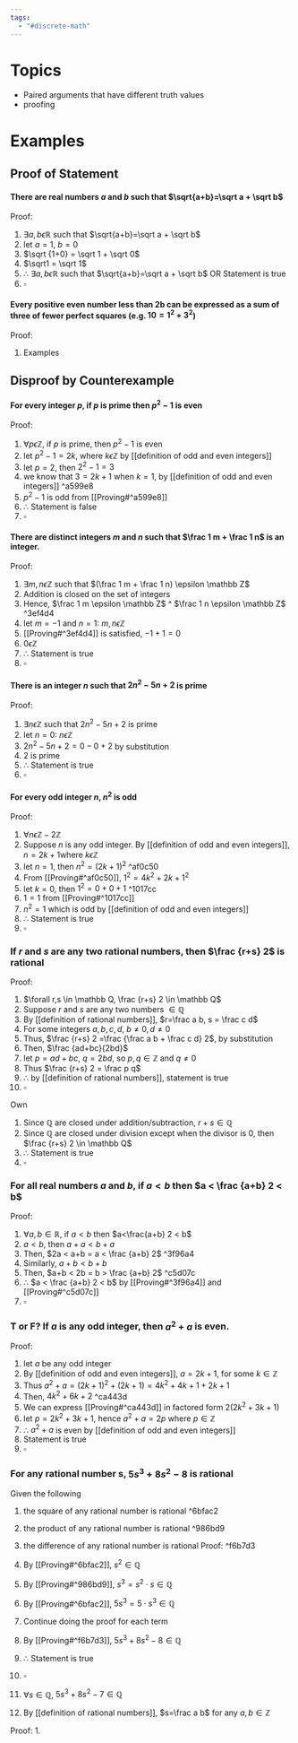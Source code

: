 ```yaml
---
tags:
  - "#discrete-math"
---
```

# Topics
- Paired arguments that have different truth values
- proofing
# Examples

## Proof of Statement
#### There are real numbers $a$ and $b$ such that $\sqrt{a+b}=\sqrt a + \sqrt b$
Proof:
1. $\exists a,b \epsilon \mathbb R$ such that $\sqrt{a+b}=\sqrt a + \sqrt b$
2. let $a=1$, $b=0$
3. $\sqrt {1+0} = \sqrt 1 + \sqrt 0$
4. $\sqrt1 = \sqrt 1$
5. $\therefore$  $\exists a,b \epsilon \mathbb R$ such that $\sqrt{a+b}=\sqrt a + \sqrt b$ OR Statement is true
6. $\square$

#### Every positive even number less than 2b can be expressed as a sum of three of fewer perfect squares (e.g. $10=1^2+3^2$)
Proof:
1. Examples

## Disproof by Counterexample
#### For every integer $p$, if $p$ is prime then $p^2-1$ is even
Proof:
1. $\forall p\epsilon \mathbb Z$, if $p$ is prime, then $p^2-1$ is even
2. let $p^2-1=2k$, where $k\epsilon \mathbb Z$ by [[definition of odd and even integers]]
3. let $p=2$, then $2^2-1 = 3$
4. we know that $3=2k+1$ when $k=1$, by [[definition of odd and even integers]] ^a599e8
5. $p^2-1$ is odd from [[Proving#^a599e8]]
6. $\therefore$ Statement is false 
7. $\square$


#### There are distinct integers $m$ and $n$ such that $\frac 1 m + \frac 1 n$ is an integer.
Proof:
1. $\exists m,n\epsilon \mathbb Z$ such that $(\frac 1 m + \frac 1 n) \epsilon \mathbb Z$
2. Addition is closed on the set of integers
3. Hence, $\frac 1 m \epsilon \mathbb Z$ ^ $\frac 1 n \epsilon \mathbb Z$  ^3ef4d4
4. let $m=-1$ and $n=1$: $m,n\epsilon \mathbb Z$
5. [[Proving#^3ef4d4]] is satisfied, $-1+1=0$
6. $0\epsilon \mathbb Z$
7. $\therefore$ Statement is true
8. $\square$

#### There is an integer $n$ such that $2n^2-5n+2$ is prime
Proof:
1. $\exists n\epsilon \mathbb Z$ such that $2n^2-5n+2$ is prime
2. let $n=0$: $n\epsilon \mathbb Z$
3. $2n^2-5n+2=0-0+2$ by substitution
4. 2 is prime 
5. $\therefore$ Statement is true
6. $\square$

#### For every odd integer $n$, $n^2$ is odd
Proof:
1. $\forall n\epsilon\mathbb Z -2\mathbb Z$
2. Suppose $n$ is any odd integer. By [[definition of odd and even integers]], $n=2k+1$where $k\epsilon \mathbb Z$
3. let $n=1$, then $n^2 = (2k+1)^2$ ^af0c50
4. From [[Proving#^af0c50]], $1^2=4k^2+2k+1^2$
5. let $k=0$, then $1^2=0+0+1$ ^1017cc
6. $1=1$ from [[Proving#^1017cc]]
7. $n^2=1$ which is odd by [[definition of odd and even integers]]
8. $\therefore$ Statement is true
9. $\square$


### If $r$ and $s$ are any two rational numbers, then $\frac {r+s} 2$ is rational
Proof:
1. $\forall r,s \in \mathbb Q, \frac {r+s} 2 \in \mathbb Q$
2. Suppose $r$ and $s$ are any two numbers $\in \mathbb Q$
3. By [[definition of rational numbers]], $r=\frac a b, s = \frac c d$
4. For some integers $a,b,c,d$, $b\neq 0, d\neq 0$
5. Thus, $\frac {r+s} 2 =\frac {\frac a b + \frac c d} 2$, by substitution
6. Then, $\frac {ad+bc}{2bd}$
7. let $p = ad+bc$, $q=2bd$, so $p,q \in \mathbb Z$ and $q\neq 0$
8. Thus $\frac {r+s} 2 = \frac p q$
9. $\therefore$ by [[definition of rational numbers]], statement is true
10. $\square$

Own
1. Since $\mathbb Q$ are closed under addition/subtraction, $r+s \in \mathbb Q$
2. Since $\mathbb Q$ are closed under division except when the divisor is $0$, then $\frac {r+s} 2 \in \mathbb Q$ 
3. $\therefore$ Statement is true
4. $\square$

### For all real numbers $a$ and $b$, if $a<b$ then $a < \frac {a+b} 2 < b$
Proof:
1. $\forall a,b\in \mathbb R$, if $a<b$ then $a<\frac{a+b} 2 < b$
2. $a < b$, then $a+a < b+a$
3. Then, $2a < a+b = a < \frac {a+b} 2$ ^3f96a4
4. Similarly, $a+b < b+b$
5. Then, $a+b < 2b = b > \frac {a+b} 2$ ^c5d07c
6. $\therefore$ $a < \frac {a+b} 2 < b$ by [[Proving#^3f96a4]] and [[Proving#^c5d07c]]
7. $\square$

### T or F? If $a$ is any odd integer, then $a^2+a$ is even.
Proof:
1. let $a$ be any odd integer
2. By [[definition of odd and even integers]], $a=2k+1,$ for some $k\in \mathbb Z$
3. Thus $a^2+a = (2k+1)^2 + (2k+1) = 4k^2 + 4k + 1 + 2k + 1$
4. Then, $4k^2+6k+2$ ^ca443d
5. We can express [[Proving#^ca443d]] in factored form $2(2k^2+3k+1)$
6. let $p=2k^2+3k+1$, hence $a^2+a = 2p$ where $p\in \mathbb Z$
7. $\therefore$ $a^2+a$ is even by [[definition of odd and even integers]]
8. Statement is true
9. $\square$

### For any rational number s, $5s^3 + 8s^2 - 8$ is rational
Given the following
1. the square of any rational number is rational ^6bfac2
2. the product of any rational number is rational ^986bd9
3. the difference of any rational number is rational
Proof: ^f6b7d3
1. By [[Proving#^6bfac2]], $s^2 \in \mathbb Q$
2. By [[Proving#^986bd9]], $s^3 = s^2 \cdot s \in \mathbb Q$
3. By [[Proving#^6bfac2]], $5s^3 = 5\cdot s^3 \in \mathbb Q$
4. Continue doing the proof for each term
5. By [[Proving#^f6b7d3]], $5s^3 + 8s^2 - 8 \in \mathbb Q$
6. $\therefore$ Statement is true
7. $\square$


8. $\forall s \in \mathbb Q$, $5s^3+8s^2-7 \in \mathbb Q$
9. By [[definition of rational numbers]], $s=\frac a b$ for any $a,b \in \mathbb Z$


Proof:
1. 